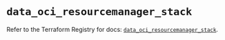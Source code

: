 # `data_oci_resourcemanager_stack`

Refer to the Terraform Registry for docs: [`data_oci_resourcemanager_stack`](https://registry.terraform.io/providers/hashicorp/oci/7.19.0/docs/data-sources/resourcemanager_stack).
